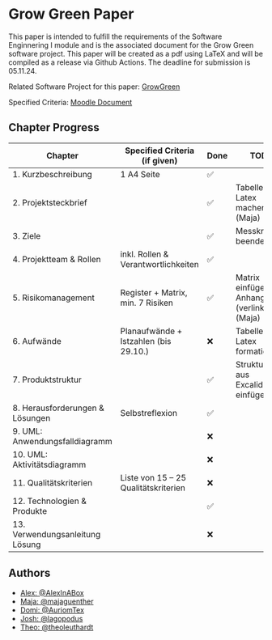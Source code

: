 # Grow Green Paper

This paper is intended to fulfill the requirements of the Software Enginnering I module and is the associated document 
for the Grow Green software project. 
This paper will be created as a pdf using LaTeX and will be compiled as a release via Github Actions. 
The deadline for submission is 05.11.24.

Related Software Project for this paper: [GrowGreen](https://github.com/AlexInABox/grow-green/)

Specified Criteria: [Moodle Document](https://moodle.hwr-berlin.de/pluginfile.php/4270794/mod_resource/content/0/Vorgabe%20Pr%C3%BCfungsleistungen%20SWE%20I%202024%20V1.1.pdf)

## Chapter Progress

| Chapter                         | Specified Criteria (if given)        | Done |  TODO                                                    |
| ------------------------------- | ------------------------------------ | ---- | -------------------------------------------------------- |
| 1. Kurzbeschreibung             | 1 A4 Seite                           | ✅    |                                                          |
| 2. Projektsteckbrief            |                                      | ✅    | Tabelle in Latex machen (Maja)                           |
| 3. Ziele                        |                                      | ✅    | Messkriterien beenden                                    |
| 4. Projektteam & Rollen         | inkl. Rollen & Verantwortlichkeiten  | ✅    |                                                          |
| 5. Risikomanagement             | Register + Matrix, min. 7 Risiken    | ✅    | Matrix einfügen & Anhang (verlinken) (Maja)              |
| 6. Aufwände                     | Planaufwände + Istzahlen (bis 29.10.)| ❌    | Tabelle in Latex formatieren                             |
| 7. Produktstruktur              |                                      | ✅    | Strukturplan aus Excalidraw einfügen                     |
| 8. Herausforderungen & Lösungen | Selbstreflexion                      | ✅    |                                                          |
| 9. UML: Anwendungsfalldiagramm  |                                      | ❌    |                                                          |
| 10. UML: Aktivitätsdiagramm     |                                      | ❌    |                                                          |
| 11. Qualitätskriterien          | Liste von 15 – 25 Qualitätskriterien | ❌    |                                                          |
| 12. Technologien & Produkte     |                                      | ✅    |                                                          |
| 13. Verwendungsanleitung Lösung |                                      | ❌    |                                                          |

## Authors

- [Alex: @AlexInABox](https://github.com/AlexInABox)
- [Maja: @majaguenther](https://github.com/majaguenther)
- [Domi: @AuriomTex](https://github.com/AuriomTex)
- [Josh: @lagopodus](https://github.com/lagopodus)
- [Theo: @theoleuthardt](https://github.com/theoleuthardt)
